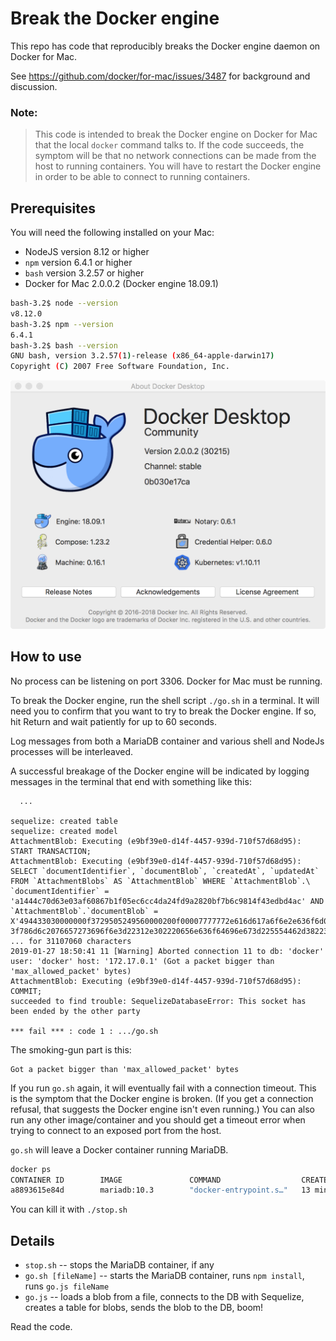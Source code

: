 # Break the Docker engine

This repo has code that reproducibly breaks the Docker engine daemon on Docker for Mac.

See https://github.com/docker/for-mac/issues/3487 for background and discussion.

### Note:
> This code is intended to break the Docker engine on Docker for Mac that the local `docker` command talks to.
If the code succeeds, the symptom will be that no network connections can be made from the host to running containers.
You will have to restart the Docker engine in order to be able to connect to running containers.

## Prerequisites

You will need the following installed on your Mac:
* NodeJS version 8.12 or higher
* `npm` version 6.4.1 or higher
* `bash` version 3.2.57 or higher
* Docker for Mac 2.0.0.2 (Docker engine 18.09.1)

```bash
bash-3.2$ node --version
v8.12.0
bash-3.2$ npm --version
6.4.1
bash-3.2$ bash --version
GNU bash, version 3.2.57(1)-release (x86_64-apple-darwin17)
Copyright (C) 2007 Free Software Foundation, Inc.
```
![Docker for Mac version info](./DockerForMac-version.png)

## How to use

No process can be listening on port 3306.
Docker for Mac must be running.

To break the Docker engine, run the shell script `./go.sh` in a terminal.
It will need you to confirm that you want to try to break the Docker engine.
If so, hit Return and wait patiently for up to 60 seconds.

Log messages from both a MariaDB container and various shell and NodeJs processes will be interleaved.

A successful breakage of the Docker engine will be indicated by logging messages in the terminal that end with something like this:
```
  ...

sequelize: created table
sequelize: created model
AttachmentBlob: Executing (e9bf39e0-d14f-4457-939d-710f57d68d95): START TRANSACTION;
AttachmentBlob: Executing (e9bf39e0-d14f-4457-939d-710f57d68d95): SELECT `documentIdentifier`, `documentBlob`, `createdAt`, `updatedAt` FROM `AttachmentBlobs` AS `AttachmentBlob` WHERE `AttachmentBlob`.\
`documentIdentifier` = 'a1444c70d63e03af60867b1f05ec6cc4da24fd9a2820bf7b6c9814f43edbd4ac' AND `AttachmentBlob`.`documentBlob` = X'494433030000000f3729505249560000200f00007777772e616d617a6f6e2e636f6d003c\
3f786d6c2076657273696f6e3d22312e302220656e636f64696e673d225554462d38223f3e0a3c756974733a5549545320786d6c6e733a7873693d226874 ... for 31107060 characters
2019-01-27 18:50:41 11 [Warning] Aborted connection 11 to db: 'docker' user: 'docker' host: '172.17.0.1' (Got a packet bigger than 'max_allowed_packet' bytes)
AttachmentBlob: Executing (e9bf39e0-d14f-4457-939d-710f57d68d95): COMMIT;
succeeded to find trouble: SequelizeDatabaseError: This socket has been ended by the other party

*** fail *** : code 1 : .../go.sh
```
The smoking-gun part is this:
```
Got a packet bigger than 'max_allowed_packet' bytes
```

If you run `go.sh` again, it will eventually fail with a connection timeout.  This is the symptom that the Docker engine is broken.  (If you get a connection refusal, that suggests the Docker engine isn't even running.)
You can also run any other image/container and you should get a timeout error when trying to connect to an exposed port from the host.


`go.sh` will leave a Docker container running MariaDB.
```bash
docker ps
CONTAINER ID        IMAGE               COMMAND                  CREATED             STATUS              PORTS                    NAMES
a8893615e84d        mariadb:10.3        "docker-entrypoint.s…"   13 minutes ago      Up 13 minutes       0.0.0.0:3306->3306/tcp   dockerbug
```
You can kill it with `./stop.sh`


## Details

* `stop.sh` -- stops the MariaDB container, if any
* `go.sh [fileName]` -- starts the MariaDB container, runs `npm install`, runs `go.js fileName`
* `go.js` -- loads a blob from a file, connects to the DB with Sequelize, creates a table for blobs, sends the blob to the DB, boom!

Read the code.
